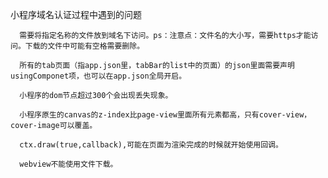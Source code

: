 小程序域名认证过程中遇到的问题
```
  需要将指定名称的文件放到域名下访问。ps：注意点：文件名的大小写，需要https才能访问。下载的文件中可能有空格需要删除。
```
```
  所有的tab页面（指app.json里，tabBar的list中的页面）的json里面需要声明usingComponet项，也可以在app.json全局开启。
```
```
  小程序的dom节点超过300个会出现丢失现象。
```
```
  小程序原生的canvas的z-index比page-view里面所有元素都高，只有cover-view，cover-image可以覆盖。
```
```
  ctx.draw(true,callback),可能在页面为渲染完成的时候就开始使用回调。
```
```
  webview不能使用文件下载。
```